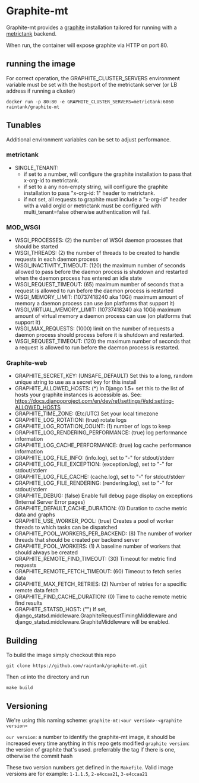 # Graphite-mt

Graphite-mt provides a [graphite](https://graphiteapp.org/) installation tailored for running with a [metrictank](https://github.com/raintank/metrictank) backend.

When run, the container will expose graphite via HTTP on port 80.


## running the image
For correct operation, the GRAPHITE_CLUSTER_SERVERS environment variable must be set with the host:port of the metrictank server (or LB address if running a cluster)

```
docker run -p 80:80 -e GRAPHITE_CLUSTER_SERVERS=metrictank:6060 raintank/graphite-mt
```

## Tunables
Additional environment variables can be set to adjust performance.

### metrictank
* SINGLE_TENANT: 
  - if set to a number, will configure the graphite installation to pass that x-org-id to metrictank.
  - if set to a any non-empty string, will configure the graphite installation to pass  "x-org-id: 1" header to metrictank.
  - if not set, all requests to graphite must include a "x-org-id" header with a valid orgId or metrictank must be configured with multi_tenant=false
    otherwise authentication will fail.

### MOD_WSGI
* WSGI_PROCESSES: (2) the number of WSGI daemon processes that should be started
* WSGI_THREADS: (2) the number of threads to be created to handle requests in each daemon process
* WSGI_INACTIVITY_TIMEOUT: (120) the maximum number of seconds allowed to pass before the daemon process is shutdown and restarted when the daemon process has entered an idle state
* WSGI_REQUEST_TIMEOUT: (65) maximum number of seconds that a request is allowed to run before the daemon process is restarted
* WSGI_MEMORY_LIMIT: (10737418240 aka 10Gi) maximum amount of memory a daemon process can use (on platforms that support it)
* WSGI_VIRTUAL_MEMORY_LIMIT: (10737418240 aka 10Gi) maximum amount of virtual memory a daemon process can use (on platforms that support it)
* WSGI_MAX_REQUESTS: (1000) limit on the number of requests a daemon process should process before it is shutdown and restarted.
* WSGI_REQUEST_TIMEOUT: (120) the maximum number of seconds that a request is allowed to run before the daemon process is restarted.

### Graphite-web
* GRAPHITE_SECRET_KEY: (UNSAFE_DEFAULT)  Set this to a long, random unique string to use as a secret key for this install
* GRAPHITE_ALLOWED_HOSTS: (*) In Django 1.5+ set this to the list of hosts your graphite instances is accessible as. See: https://docs.djangoproject.com/en/dev/ref/settings/#std:setting-ALLOWED_HOSTS
* GRAPHITE_TIME_ZONE: (Etc/UTC) Set your local timezone
* GRAPHITE_LOG_ROTATION: (true) rotate logs
* GRAPHITE_LOG_ROTATION_COUNT: (1) number of logs to keep
* GRAPHITE_LOG_RENDERING_PERFORMANCE: (true) log performance information
* GRAPHITE_LOG_CACHE_PERFORMANCE: (true) log cache performance information
* GRAPHITE_LOG_FILE_INFO: (info.log), set to "-" for stdout/stderr
* GRAPHITE_LOG_FILE_EXCEPTION: (exception.log), set to "-" for stdout/stderr
* GRAPHITE_LOG_FILE_CACHE: (cache.log), set to "-" for stdout/stderr
* GRAPHITE_LOG_FILE_RENDERING: (rendering.log), set to "-" for stdout/stderr
* GRAPHITE_DEBUG: (false) Enable full debug page display on exceptions (Internal Server Error pages)
* GRAPHITE_DEFAULT_CACHE_DURATION: (0) Duration to cache metric data and graphs
* GRAPHITE_USE_WORKER_POOL: (true) Creates a pool of worker threads to which tasks can be dispatched
* GRAPHITE_POOL_WORKERS_PER_BACKEND: (8) The number of worker threads that should be created per backend server
* GRAPHITE_POOL_WORKERS: (1) A baseline number of workers that should always be created
* GRAPHITE_REMOTE_FIND_TIMEOUT: (30) Timeout for metric find requests
* GRAPHITE_REMOTE_FETCH_TIMEOUT: (60) Timeout to fetch series data
* GRAPHITE_MAX_FETCH_RETRIES: (2) Number of retries for a specific remote data fetch
* GRAPHITE_FIND_CACHE_DURATION: (0) Time to cache remote metric find results
* GRAPHITE_STATSD_HOST: ("") If set, django_statsd.middleware.GraphiteRequestTimingMiddleware and django_statsd.middleware.GraphiteMiddleware will be enabled.

## Building

To build the image simply checkout this repo
```
git clone https://github.com/raintank/graphite-mt.git
```
Then `cd` into the directory and run
```
make build
```

## Versioning

We're using this naming scheme: `graphite-mt:<our version>-<graphite version>`

`our version`:      a number to identify the graphite-mt image, it should be increased
                    every time anything in this repo gets modified
`graphite version`: the version of graphite that's used. preferrably the tag if there is one,
                    otherwise the commit hash

These two version numbers get defined in the `Makefile`.
Valid image versions are for example: `1-1.1.5`, `2-e4ccaa21`, `3-e4ccaa21`
